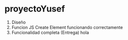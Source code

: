 # proyectoYusef

1. Diseño
2. Funcion JS Create Element funcionando correctamente
3. Funcionalidad completa (Entrega)
hola
